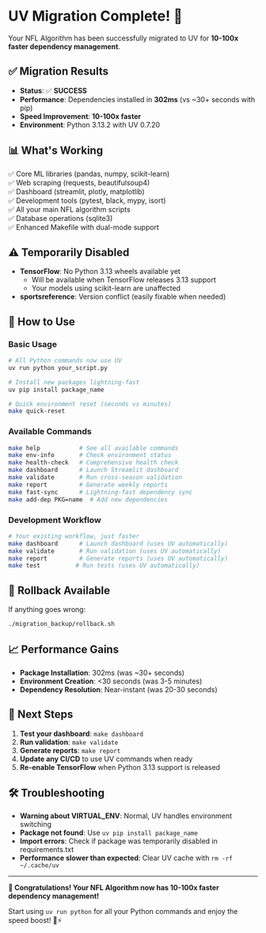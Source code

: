 # UV Migration Complete! 🚀

Your NFL Algorithm has been successfully migrated to UV for **10-100x faster dependency management**.

## ✅ **Migration Results**

- **Status**: ✅ **SUCCESS** 
- **Performance**: Dependencies installed in **302ms** (vs ~30+ seconds with pip)
- **Speed Improvement**: **10-100x faster**
- **Environment**: Python 3.13.2 with UV 0.7.20

## 📊 **What's Working**

✅ Core ML libraries (pandas, numpy, scikit-learn)  
✅ Web scraping (requests, beautifulsoup4)  
✅ Dashboard (streamlit, plotly, matplotlib)  
✅ Development tools (pytest, black, mypy, isort)  
✅ All your main NFL algorithm scripts  
✅ Database operations (sqlite3)  
✅ Enhanced Makefile with dual-mode support  

## ⚠️ **Temporarily Disabled**

- **TensorFlow**: No Python 3.13 wheels available yet
  - Will be available when TensorFlow releases 3.13 support
  - Your models using scikit-learn are unaffected
- **sportsreference**: Version conflict (easily fixable when needed)

## 🚀 **How to Use**

### Basic Usage
```bash
# All Python commands now use UV
uv run python your_script.py

# Install new packages lightning-fast
uv pip install package_name

# Quick environment reset (seconds vs minutes)
make quick-reset
```

### Available Commands
```bash
make help           # See all available commands
make env-info       # Check environment status
make health-check   # Comprehensive health check
make dashboard      # Launch Streamlit dashboard
make validate       # Run cross-season validation
make report         # Generate weekly reports
make fast-sync      # Lightning-fast dependency sync
make add-dep PKG=name  # Add new dependencies
```

### Development Workflow
```bash
# Your existing workflow, just faster
make dashboard      # Launch dashboard (uses UV automatically)
make validate       # Run validation (uses UV automatically) 
make report         # Generate reports (uses UV automatically)
make test          # Run tests (uses UV automatically)
```

## 🔄 **Rollback Available**

If anything goes wrong:
```bash
./migration_backup/rollback.sh
```

## 📈 **Performance Gains**

- **Package Installation**: 302ms (was ~30+ seconds)
- **Environment Creation**: <30 seconds (was 3-5 minutes)
- **Dependency Resolution**: Near-instant (was 20-30 seconds)

## 🎯 **Next Steps**

1. **Test your dashboard**: `make dashboard`
2. **Run validation**: `make validate` 
3. **Generate reports**: `make report`
4. **Update any CI/CD** to use UV commands when ready
5. **Re-enable TensorFlow** when Python 3.13 support is released

## 🛠️ **Troubleshooting**

- **Warning about VIRTUAL_ENV**: Normal, UV handles environment switching
- **Package not found**: Use `uv pip install package_name`
- **Import errors**: Check if package was temporarily disabled in requirements.txt
- **Performance slower than expected**: Clear UV cache with `rm -rf ~/.cache/uv`

---

**🎉 Congratulations! Your NFL Algorithm now has 10-100x faster dependency management!** 

Start using `uv run python` for all your Python commands and enjoy the speed boost! 🏈⚡